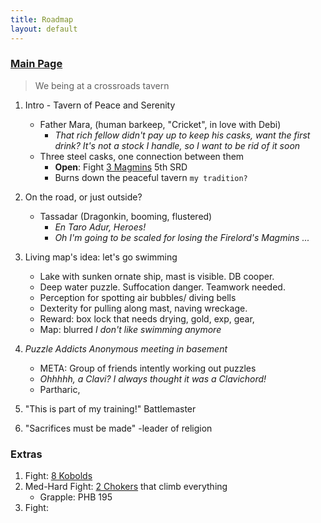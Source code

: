 ```yaml
---
title: Roadmap
layout: default
---
```


### [Main Page](./index)

> We being at a crossroads tavern

1. Intro - Tavern of Peace and Serenity
	- Father Mara, (human barkeep, "Cricket", in love with Debi) 
		- *That rich fellow didn't pay up to keep his casks, want the first drink?  It's not a stock I handle, so I want to be rid of it soon*
	- Three steel casks, one connection between them
		- **Open**: Fight [3 Magmins](https://roll20.net/compendium/dnd5e/Magmin#content) 5th SRD
		- Burns down the peaceful tavern  `my tradition?`
1. On the road, or just outside?
	- Tassadar (Dragonkin, booming, flustered)
		- *En Taro Adur, Heroes!*
		- *Oh I'm going to be scaled for losing the Firelord's Magmins ...*
1. Living map's idea: let's go swimming
	- Lake with sunken ornate ship, mast is visible. DB cooper. 
	- Deep water puzzle. Suffocation danger. Teamwork needed.   
	- Perception for spotting air bubbles/ diving bells
	- Dexterity for pulling along mast, naving wreckage. 
	- Reward: box lock that needs drying, gold, exp, gear, 
	- Map: blurred *I don't like swimming anymore*
1. *Puzzle Addicts Anonymous meeting in basement*
	- META: Group of friends intently working out puzzles
	- *Ohhhhh, a Clavi?  I always thought it was a Clavichord!*
	- Partharic, 

1. "This is part of my training!" Battlemaster

1. "Sacrifices must be made" -leader of religion


### Extras
1. Fight: [8 Kobolds](https://roll20.net/compendium/dnd5e/Monsters:Kobold/#content)
1. Med-Hard Fight: [2 Chokers](http://chisaipete.github.io/bestiary/creature/choker) that climb everything
	- Grapple: PHB 195
1. Fight: 
